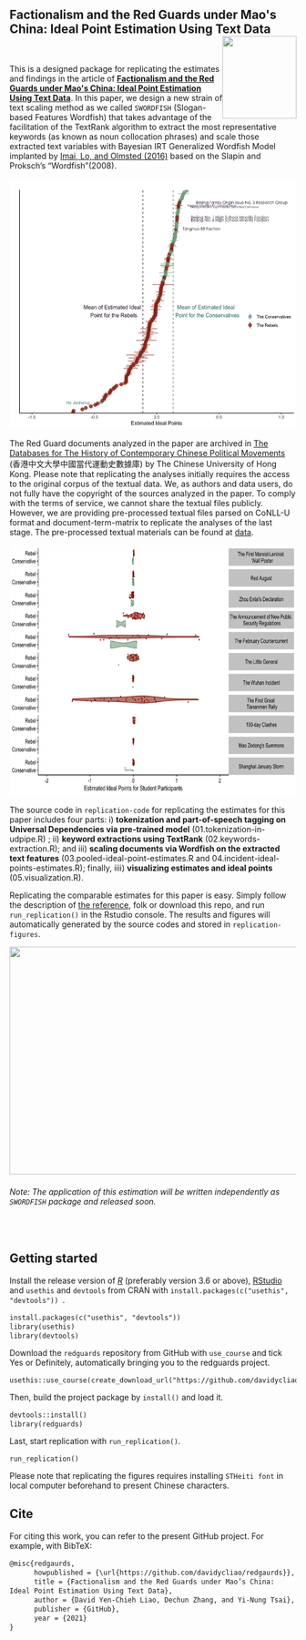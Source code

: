 ## Factionalism and the Red Guards under Mao's China: Ideal Point Estimation Using Text Data <img src="https://avatars3.githubusercontent.com/u/77121644?s=400&amp;u=49ca6038b83b629a86d391bb2e4d19f8995918a5&amp;v=4" width="130" height="145" align="right"/> <br />



<br />

This is a designed package for replicating the estimates and findings in the article of [**Factionalism and the Red Guards under Mao's China: Ideal Point Estimation Using Text Data**](https://raw.githack.com/davidycliao/redgaurds/master/paper/epsa.pdf). In this paper, we design a new strain of text scaling method as we called `SWORDFISH`  (Slogan-based Features Wordfish) that takes advantage of the facilitation of the TextRank algorithm to extract the most representative keywords (as known as noun collocation phrases) and scale those extracted text variables with Bayesian IRT Generalized Wordfish Model implanted by [Imai, Lo, and Olmsted (2016)](https://imai.fas.harvard.edu/research/files/fastideal.pdf) based on the  Slapin and Proksch’s “Wordfish”(2008).

<p align="center">
  <img width="650" height="440" src="https://github.com/davidycliao/redguards/blob/master/images/ideal_point.png" >
</p>


The Red Guard documents analyzed in the paper are archived in [The Databases for The History of Contemporary Chinese Political Movements](http://ccrd.usc.cuhk.edu.hk/Default.aspx?msg=%25u6ca1%25u6709%25u8ba2%25u9605%25uff0c%25u6b22%25u8fce%25u8ba2%25u9605%25uff01) (香港中文大學中國當代運動史數據庫) by The Chinese University of Hong Kong. Please note that replicating the analyses initially requires the access to the original corpus of the textual data. We, as authors and data users, do not fully have the copyright of the sources analyzed in the paper. To comply with the terms of service, we cannot share the textual files publicly.  However, we are providing pre-processed textual files parsed on CoNLL-U format and document-term-matrix to replicate the analyses of the last stage. The pre-processed textual materials can be found at [data](https://github.com/davidycliao/redguards/tree/master/data). 



<p align="center">
  <img width="700" height="440" src="https://github.com/davidycliao/redguards/blob/master/images/incident_full.png" >
</p>




The source code in `replication-code` for replicating the estimates for this paper includes four parts: i) __tokenization and part-of-speech tagging on Universal Dependencies via pre-trained model__ (01.tokenization-in-udpipe.R) ; ii) __keyword extractions using TextRank__ (02.keywords-extraction.R); and  iii) __scaling documents via Wordfish on the extracted text features__ (03.pooled-ideal-point-estimates.R and 04.incident-ideal-points-estimates.R); finally, iiii) __visualizing estimates and ideal points__ (05.visualization.R).  

Replicating the comparable estimates for this paper is easy. Simply follow the description of [the reference](), folk or download this repo, and run `run_replication()` in the Rstudio console. The results and figures will automatically generated by the source codes and stored in `replication-figures`. 




<p align="center">
  <img width="700" height="400" src="https://raw.githack.com/davidycliao/redguards/master/images/estimated_x.png" >
</p>



###### Note: The application of this estimation will be written independently as `SWORDFISH` package and released soon. 

<br />


## Getting started

Install the release version of [_R_](https://cran.r-project.org/mirrors.html) (preferably version 3.6 or above),  [RStudio](https://rstudio.com/products/rstudio/download/#download) and  `usethis` and `devtools` from CRAN with `install.packages(c("usethis", "devtools")) `.

```
install.packages(c("usethis", "devtools"))
library(usethis)
library(devtools)
```

Download the `redguards` repository from GitHub with `use_course` and tick Yes or Definitely, automatically bringing you to the redguards project.

```
usethis::use_course(create_download_url("https://github.com/davidycliao/redguards"))
```

Then, build the project package by `install()` and load it. 
```
devtools::install()
library(redguards)
```


Last, start replication with `run_replication()`. 
```
run_replication()
```

Please note that replicating the figures requires installing `STHeiti font` in local computer beforehand to present Chinese characters.


## Cite

For citing this work, you can refer to the present GitHub project. For example, with BibTeX:
```
@misc{redgaurds,
      howpublished = {\url{https://github.com/davidycliao/redgaurds}},
      title = {Factionalism and the Red Guards under Mao’s China: Ideal Point Estimation Using Text Data},
      author = {David Yen-Chieh Liao, Dechun Zhang, and Yi-Nung Tsai},
      publisher = {GitHub},
      year = {2021}
}
```